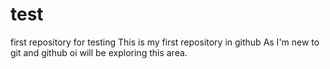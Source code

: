 # test
first repository for testing
This is my first repository in github
As I'm new to git and github oi will be exploring this area.
